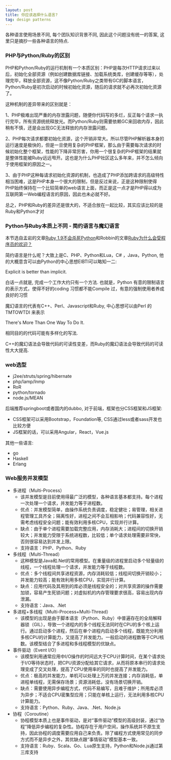 ```yaml
---
layout: post
title: 你应该选择什么语言?
tag: design patterns
---
```


各种语言使用场景不同, 每个团队知识背景不同, 因此这个问题没有统一的答案, 这里只是摘抄一些各种语言的特点.

### PHP与Python/Ruby的区别

PHP和Python/Ruby的运行机制有一个本质区别：PHP是每次HTTP请求过来以后，初始化全部资源（例如创建数据库链接、加载系统类库，创建缓存等等），处理完毕，释放全部资源，这不像Python/Ruby之类带有GC的脚本语言，Python/Ruby是初次启动的时候初始化资源，随后的请求就不必再次初始化资源了。

这种机制的差异带来的区别就是：

1、PHP极难出现严重的内存泄露问题，随便你代码写的多烂，反正每个请求一执行完毕，所有资源统统释放光。而Python/Ruby则需要依赖GC来回收内存，因此稍有不慎，还是会出现GC无法释放的内存泄露问题。

2、PHP每次请求都要初始化资源，这个开销非常大。所以尽管PHP解析器本身的运行速度是极快的，但是一旦使用复杂的PHP框架，那么由于需要每次请求的时候初始化整个框架，性能的下降非常厉害，你用一个很复杂的PHP框架的结果就是整体性能被Ruby远远甩开。这也是为什么PHP社区这么多年来，并不怎么倾向于使用框架的原因之一。

3、由于PHP这种每请求初始化资源的机制，也造成了PHP添加跨请求的高级特性相当困难，这是PHP本身一个很大的限制，但是反过来说，正是这种限制使得PHP始终保持在一个比较简单的web语言上面，而正是这一点才是PHP得以成为互联网第一Web编程语言的原因，因此也未必就不好。

总之，PHP和Ruby的差异还是很大的，不适合放在一起比较，其实应该比较的是Ruby和Python才对

### Python与Ruby本质上不同 - 简约语言与魔幻语言

本节选自孟岩的文章[Ruby 1.9不会杀死Python](http://blog.csdn.net/myan/article/details/2028545)和Robbin的文章[Ruby为什么会受程序员的欢迎？](http://robbin.iteye.com/blog/153749)

简约语言是什么呢？大致上是C、PHP、Python和Lua，C# ，Java，Python, 他的大概意含可以由Python的中心思想EIBTI可以略知一二:

  Explicit is better than implicit.

白话一点就是, 完成一个工作大约只有一个方法. 也就是，Python 有意的限制语言的表示方式，使得不好的coding 习惯都不能Compile 过，有意的强制使用者养成良好的习惯

魔幻语言的代表有C++、Perl、Javascript和Ruby, 中心思想可以由Perl 的TMTOWTDI 来表示

  There's More Than One Way To Do It.

相同目的的代码可能有多样化的写法.

C++的魔幻语法会导致代码的可读性变差，而Ruby的魔幻语法会导致代码的可读性大大提高.

### web选型

* j2ee/struts/spring/hibernate
* php/lamp/lnmp
* RoR
* python/tornado
* node.js/MEAN

后端推荐springboot或者国内的dubbo, 对于前端，框架也分CSS框架和JS框架:

* CSS框架可以采用Bootstrap，Foundation等, CSS通过less或者sass开发也比较方便
* JS框架的话，可以采用Angular，React，Vue.js

其他一些语言:

* go
* Haskell
* Erlang

### Web服务并发模型

* 多进程（Multi-Process）
    * 该并发模型是目前使用得最广泛的模型，各种语言基本都支持。每个进程一次处理一个请求，并发能力等于进程数。
    * 优点：并发模型简单，由操作系统负责调度，稳定健壮；易管理，相关进程管理工具齐全；隔离性好，进程之间不会互相影响；代码兼容性好，无需考虑线程安全问题；能有效利用多核CPU，实现并行计算。
    * 缺点：由于单个进程需要加载完整应用，内存消耗大；进程间的切换开销较大；并发能力受限于系统进程数，比较低；单个请求处理需要非常快，否则很容易达到并发上限。
    * 支持语言：PHP、Python、Ruby
* 多线程（Multi-Thread）
    * 这种模型是Java和.Net的常用模型。在重量级的进程里启动多个轻量级的线程，一个线程处理一个请求，并发能力等于线程数。
    * 优点：多个线程间共享进程资源，内存消耗较低；线程间切换开销较小；并发能力较高；能有效利用多核CPU，实现并行计算。
    * 缺点：应用代码及其用到的库必须是线程安全的；对共享资源的操作需要加锁，容易产生死锁问题；对虚拟机的内存管理要求很高，容易出现内存泄漏。
    * 支持语言：Java、.Net
* 多进程+多线程（Multi-Process+Multi-Thread）
    * 该模型的出现是由于脚本语言（Python、Ruby）中普遍存在的全局解释器锁（GIL），导致一个进程内的多个线程无法同时在CPU的多个核上运行。通过启动多个进程，然后在单个进程内启动多个线程，既能充分利用多核CPU的计算能力，又提高了并发能力。一般启动的进程数等于CPU核数。该模型结合了多进程和多线程模型的优缺点。
* 事件驱动（Event I/O）
    * 该模型利用通常应用中I/O操作的时间远大于CPU计算时间，在某个请求处于I/O等待状态时，把CPU资源分配给其它请求，从而将原本串行的请求处理变成了交叉处理，提高了CPU使用率的同时也提高了并发能力。
    * 优点：极高的并发能力，单机可以处理上万的并发连接；内存消耗低，单进程单线程，无需保存场景；资源消耗低，没有场景切换开销。
    * 缺点：需要使用异步编程方式，代码不易编写，且难于维护；所用库必须为异步；不适合CPU密集型应用；只能在单核上运行，无法利用多核CPU计算能力。
    * 支持语言：Python、Ruby、Java、.Net、Node.js
* 协程（Coroutine）
    * 协程模型本质上也是事件驱动，是对“事件驱动”模型的高级封装，通过“协程”降低异步编程的复杂性。协程存在于用户空间，操作系统并不原生支持，因此协程的调度需要应用自己来负责。除了编程方式使用常见的同步方式而不是异步之外，其优缺点跟“事情驱动”模型基本一致。
    * 支持语言：Ruby、Scala、Go、Lua原生支持，Python和Node.js通过第三库支持